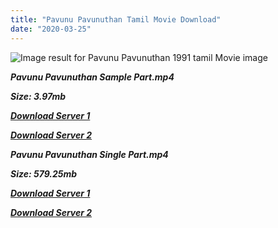 ```yaml
---
title: "Pavunu Pavunuthan Tamil Movie Download"
date: "2020-03-25"
---
```


![Image result for Pavunu Pavunuthan 1991 tamil Movie image](https://upload.wikimedia.org/wikipedia/en/thumb/f/f0/Pavunnu_Pavunuthan_DVD_Cover.jpg/220px-Pavunnu_Pavunuthan_DVD_Cover.jpg)

**_Pavunu Pavunuthan Sample Part.mp4_**

**_Size: 3.97mb_**

**_[Download Server 1](http://b3.wetransfer.vip/files/{6f622526c29ee360cda5b2e87a916054ceacd5b4cb5e41dd1b031440e2d63f02}20Actor{6f622526c29ee360cda5b2e87a916054ceacd5b4cb5e41dd1b031440e2d63f02}20Hits{6f622526c29ee360cda5b2e87a916054ceacd5b4cb5e41dd1b031440e2d63f02}20Collection/Bhagyaraj{6f622526c29ee360cda5b2e87a916054ceacd5b4cb5e41dd1b031440e2d63f02}20Movies{6f622526c29ee360cda5b2e87a916054ceacd5b4cb5e41dd1b031440e2d63f02}20Collections/Pavunnu{6f622526c29ee360cda5b2e87a916054ceacd5b4cb5e41dd1b031440e2d63f02}20Pavunuthan{6f622526c29ee360cda5b2e87a916054ceacd5b4cb5e41dd1b031440e2d63f02}20(1991)/Pavunnu{6f622526c29ee360cda5b2e87a916054ceacd5b4cb5e41dd1b031440e2d63f02}20Pavunuthan{6f622526c29ee360cda5b2e87a916054ceacd5b4cb5e41dd1b031440e2d63f02}20(1991){6f622526c29ee360cda5b2e87a916054ceacd5b4cb5e41dd1b031440e2d63f02}20Sample{6f622526c29ee360cda5b2e87a916054ceacd5b4cb5e41dd1b031440e2d63f02}20HD.mp4)_**

**_[Download Server 2](http://b3.wetransfer.vip/files/{6f622526c29ee360cda5b2e87a916054ceacd5b4cb5e41dd1b031440e2d63f02}20Actor{6f622526c29ee360cda5b2e87a916054ceacd5b4cb5e41dd1b031440e2d63f02}20Hits{6f622526c29ee360cda5b2e87a916054ceacd5b4cb5e41dd1b031440e2d63f02}20Collection/Bhagyaraj{6f622526c29ee360cda5b2e87a916054ceacd5b4cb5e41dd1b031440e2d63f02}20Movies{6f622526c29ee360cda5b2e87a916054ceacd5b4cb5e41dd1b031440e2d63f02}20Collections/Pavunnu{6f622526c29ee360cda5b2e87a916054ceacd5b4cb5e41dd1b031440e2d63f02}20Pavunuthan{6f622526c29ee360cda5b2e87a916054ceacd5b4cb5e41dd1b031440e2d63f02}20(1991)/Pavunnu{6f622526c29ee360cda5b2e87a916054ceacd5b4cb5e41dd1b031440e2d63f02}20Pavunuthan{6f622526c29ee360cda5b2e87a916054ceacd5b4cb5e41dd1b031440e2d63f02}20(1991){6f622526c29ee360cda5b2e87a916054ceacd5b4cb5e41dd1b031440e2d63f02}20Sample{6f622526c29ee360cda5b2e87a916054ceacd5b4cb5e41dd1b031440e2d63f02}20HD.mp4)_**

**_Pavunu Pavunuthan Single Part.mp4_**

**_Size: 579.25mb_**

**_[Download Server 1](http://b3.wetransfer.vip/files/{6f622526c29ee360cda5b2e87a916054ceacd5b4cb5e41dd1b031440e2d63f02}20Actor{6f622526c29ee360cda5b2e87a916054ceacd5b4cb5e41dd1b031440e2d63f02}20Hits{6f622526c29ee360cda5b2e87a916054ceacd5b4cb5e41dd1b031440e2d63f02}20Collection/Bhagyaraj{6f622526c29ee360cda5b2e87a916054ceacd5b4cb5e41dd1b031440e2d63f02}20Movies{6f622526c29ee360cda5b2e87a916054ceacd5b4cb5e41dd1b031440e2d63f02}20Collections/Pavunnu{6f622526c29ee360cda5b2e87a916054ceacd5b4cb5e41dd1b031440e2d63f02}20Pavunuthan{6f622526c29ee360cda5b2e87a916054ceacd5b4cb5e41dd1b031440e2d63f02}20(1991)/Pavunnu{6f622526c29ee360cda5b2e87a916054ceacd5b4cb5e41dd1b031440e2d63f02}20Pavunuthan{6f622526c29ee360cda5b2e87a916054ceacd5b4cb5e41dd1b031440e2d63f02}20(1991){6f622526c29ee360cda5b2e87a916054ceacd5b4cb5e41dd1b031440e2d63f02}20Single{6f622526c29ee360cda5b2e87a916054ceacd5b4cb5e41dd1b031440e2d63f02}20Part{6f622526c29ee360cda5b2e87a916054ceacd5b4cb5e41dd1b031440e2d63f02}20HD.mp4)_**

**_[Download Server 2](http://b3.wetransfer.vip/files/{6f622526c29ee360cda5b2e87a916054ceacd5b4cb5e41dd1b031440e2d63f02}20Actor{6f622526c29ee360cda5b2e87a916054ceacd5b4cb5e41dd1b031440e2d63f02}20Hits{6f622526c29ee360cda5b2e87a916054ceacd5b4cb5e41dd1b031440e2d63f02}20Collection/Bhagyaraj{6f622526c29ee360cda5b2e87a916054ceacd5b4cb5e41dd1b031440e2d63f02}20Movies{6f622526c29ee360cda5b2e87a916054ceacd5b4cb5e41dd1b031440e2d63f02}20Collections/Pavunnu{6f622526c29ee360cda5b2e87a916054ceacd5b4cb5e41dd1b031440e2d63f02}20Pavunuthan{6f622526c29ee360cda5b2e87a916054ceacd5b4cb5e41dd1b031440e2d63f02}20(1991)/Pavunnu{6f622526c29ee360cda5b2e87a916054ceacd5b4cb5e41dd1b031440e2d63f02}20Pavunuthan{6f622526c29ee360cda5b2e87a916054ceacd5b4cb5e41dd1b031440e2d63f02}20(1991){6f622526c29ee360cda5b2e87a916054ceacd5b4cb5e41dd1b031440e2d63f02}20Single{6f622526c29ee360cda5b2e87a916054ceacd5b4cb5e41dd1b031440e2d63f02}20Part{6f622526c29ee360cda5b2e87a916054ceacd5b4cb5e41dd1b031440e2d63f02}20HD.mp4)_**
